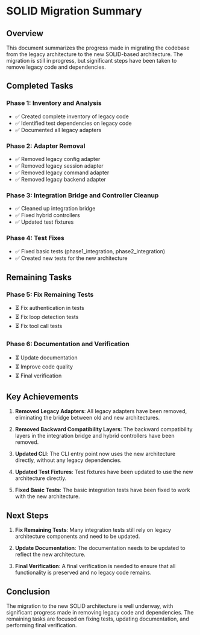 # SOLID Migration Summary

## Overview

This document summarizes the progress made in migrating the codebase from the legacy architecture to the new SOLID-based architecture. The migration is still in progress, but significant steps have been taken to remove legacy code and dependencies.

## Completed Tasks

### Phase 1: Inventory and Analysis
- ✅ Created complete inventory of legacy code
- ✅ Identified test dependencies on legacy code
- ✅ Documented all legacy adapters

### Phase 2: Adapter Removal
- ✅ Removed legacy config adapter
- ✅ Removed legacy session adapter
- ✅ Removed legacy command adapter
- ✅ Removed legacy backend adapter

### Phase 3: Integration Bridge and Controller Cleanup
- ✅ Cleaned up integration bridge
- ✅ Fixed hybrid controllers
- ✅ Updated test fixtures

### Phase 4: Test Fixes
- ✅ Fixed basic tests (phase1_integration, phase2_integration)
- ✅ Created new tests for the new architecture

## Remaining Tasks

### Phase 5: Fix Remaining Tests
- ⏳ Fix authentication in tests
- ⏳ Fix loop detection tests
- ⏳ Fix tool call tests

### Phase 6: Documentation and Verification
- ⏳ Update documentation
- ⏳ Improve code quality
- ⏳ Final verification

## Key Achievements

1. **Removed Legacy Adapters**: All legacy adapters have been removed, eliminating the bridge between old and new architectures.

2. **Removed Backward Compatibility Layers**: The backward compatibility layers in the integration bridge and hybrid controllers have been removed.

3. **Updated CLI**: The CLI entry point now uses the new architecture directly, without any legacy dependencies.

4. **Updated Test Fixtures**: Test fixtures have been updated to use the new architecture directly.

5. **Fixed Basic Tests**: The basic integration tests have been fixed to work with the new architecture.

## Next Steps

1. **Fix Remaining Tests**: Many integration tests still rely on legacy architecture components and need to be updated.

2. **Update Documentation**: The documentation needs to be updated to reflect the new architecture.

3. **Final Verification**: A final verification is needed to ensure that all functionality is preserved and no legacy code remains.

## Conclusion

The migration to the new SOLID architecture is well underway, with significant progress made in removing legacy code and dependencies. The remaining tasks are focused on fixing tests, updating documentation, and performing final verification.
